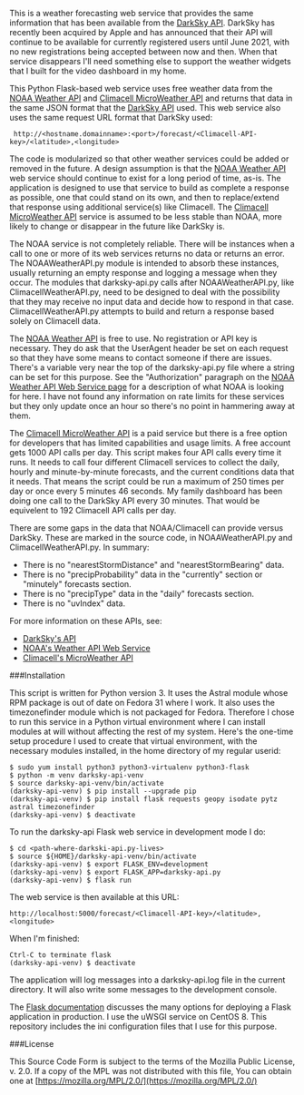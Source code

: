 This is a weather forecasting web service that provides the same information that has been available from the [DarkSky API](https://darksky.net/dev).  DarkSky has recently been acquired by Apple and has announced that their API will continue to be available for currently registered users until June 2021, with no new registrations being accepted between now and then.  When that service disappears I'll need something else to support the weather widgets that I built for the video dashboard in my home.

This Python Flask-based web service uses free weather data from the [NOAA Weather API](https://www.weather.gov/documentation/services-web-api) and [Climacell MicroWeather API](https://www.climacell.co/weather-api/) and returns that data in the same JSON format that the [DarkSky API](https://darksky.net/dev) used.  This web service also uses the same request URL format that DarkSky used:

     http://<hostname.domainname>:<port>/forecast/<Climacell-API-key>/<latitude>,<longitude>

The code is modularized so that other weather services could be added or removed in the future.  A design assumption is that the [NOAA Weather API](https://www.weather.gov/documentation/services-web-api) web service should continue to exist for a long period of time, as-is.  The application is designed to use that service to build as complete a response as possible, one that could stand on its own, and then to replace/extend that response using additional service(s) like Climacell.  The [Climacell MicroWeather API](https://www.climacell.co/weather-api/) service is assumed to be less stable than NOAA, more likely to change or disappear in the future like DarkSky is.

The NOAA service is not completely reliable.  There will be instances when a call to one or more of its web services returns no data or returns an error.  The NOAAWeatherAPI.py module is intended to absorb these instances, usually returning an empty response and logging a message when they occur.  The modules that darksky-api.py calls after NOAAWeatherAPI.py, like ClimacellWeatherAPI.py, need to be designed to deal with the possibility that they may receive no input data and decide how to respond in that case.  ClimacellWeatherAPI.py attempts to build and return a response based solely on Climacell data.

The [NOAA Weather API](https://www.weather.gov/documentation/services-web-api) is free to use.  No registration or API key is necessary.  They do ask that the UserAgent header be set on each request so that they have some means to contact someone if there are issues.  There's a variable very near the top of the darksky-api.py file where a string can be set for this purpose.  See the "Authorization" paragraph on the [NOAA Weather API Web Service page](https://www.weather.gov/documentation/services-web-api) for a description of what NOAA is looking for here.  I have not found any information on rate limits for these services but they only update once an hour so there's no point in hammering away at them.

The [Climacell MicroWeather API](https://www.climacell.co/weather-api/) is a paid service but there is a free option for developers that has limited capabilities and usage limits.  A free account gets 1000 API calls per day.  This script makes four API calls every time it runs.  It needs to call four different Climacell services to collect the daily, hourly and minute-by-minute forecasts, and the current conditions data that it needs.  That means the script could be run a maximum of 250 times per day or once every 5 minutes 46 seconds.  My family dashboard has been doing one call to the DarkSky API every 30 minutes.  That would be equivelent to 192 Climacell API calls per day.

There are some gaps in the data that NOAA/Climacell can provide versus DarkSky.  These are marked in the source code, in NOAAWeatherAPI.py and ClimacellWeatherAPI.py.  In summary:

- There is no "nearestStormDistance" and "nearestStormBearing" data.
- There is no "precipProbability" data in the "currently" section or "minutely" forecasts section.
- There is no "precipType" data in the "daily" forecasts section.
- There is no "uvIndex" data.

For more information on these APIs, see:

- [DarkSky's API](https://darksky.net/dev/docs)
- [NOAA's Weather API Web Service](https://www.weather.gov/documentation/services-web-api)
- [Climacell's MicroWeather API](https://www.climacell.co/weather-api/docs/)

###Installation

This script is written for Python version 3.  It uses the Astral module whose RPM package is out of date on Fedora 31 where I work.  It also uses the timezonefinder module which is not packaged for Fedora.  Therefore I chose to run this service in a Python virtual environment where I can install modules at will without affecting the rest of my system.  Here's the one-time setup procedure I used to create that virtual environment, with the necessary modules installed, in the home directory of my regular userid:

    $ sudo yum install python3 python3-virtualenv python3-flask
    $ python -m venv darksky-api-venv
    $ source darksky-api-venv/bin/activate
    (darksky-api-venv) $ pip install --upgrade pip
    (darksky-api-venv) $ pip install flask requests geopy isodate pytz astral timezonefinder
    (darksky-api-venv) $ deactivate

To run the darksky-api Flask web service in development mode I do:

    $ cd <path-where-darkski-api.py-lives>
    $ source ${HOME}/darksky-api-venv/bin/activate
    (darksky-api-venv) $ export FLASK_ENV=development
    (darksky-api-venv) $ export FLASK_APP=darksky-api.py
    (darksky-api-venv) $ flask run

The web service is then available at this URL:

    http://localhost:5000/forecast/<Climacell-API-key>/<latitude>,<longitude>

When I'm finished:

    Ctrl-C to terminate flask
    (darksky-api-venv) $ deactivate

The application will log messages into a darksky-api.log file in the current directory.  It will also write some messages to the development console.

The [Flask documentation](https://flask.palletsprojects.com/en/1.1.x/deploying/#deployment) discusses the many options for deploying a Flask application in production.  I use the uWSGI service on CentOS 8.  This repository includes the ini configuration files that I use for this purpose.

###License

This Source Code Form is subject to the terms of the Mozilla Public
License, v. 2.0. If a copy of the MPL was not distributed with this
file, You can obtain one at [https://mozilla.org/MPL/2.0/](https://mozilla.org/MPL/2.0/)
